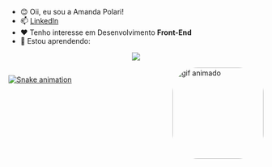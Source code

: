 - 😊 Oii, eu sou a Amanda Polari! 
- 📫 <a href="https://www.linkedin.com/in/amandapolari/" target="_blank">LinkedIn</a>
- ❤️ Tenho interesse em Desenvolvimento **Front-End**
- 🌱 Estou aprendendo:
<p align="center">
  <a href="https://skillicons.dev">
    <img src="https://skillicons.dev/icons?i=html,css,figma,js,vscode,git,github,firebase" />
  </a>
</p>

<img align="right" alt="gif animado" height="180" style="border-radius:50px;" src="https://nadiaakter.com/wp-content/uploads/2022/09/601014116770475.6068beff4640a.gif">

  ##
 <!--- 
<div align="center"> 
  <a href="https://instagram.com/amanda.polari" target="_blank"><img src="https://img.shields.io/badge/-Instagram-%23E4405F?style=for-the-badge&logo=instagram&logoColor=white" target="_blank"></a>
  <a href="https://www.linkedin.com/in/amandapolari" target="_blank"><img src="https://img.shields.io/badge/-LinkedIn-%230077B5?style=for-the-badge&logo=linkedin&logoColor=white" target="_blank"></a> 
--->


[![Snake animation](https://github.com/amandapolari/amandapolari/blob/output/github-contribution-grid-snake.svg)](url)
 
</div>

<!---
amandapolari/amandapolari is a ✨ special ✨ repository because its `README.md` (this file) appears on your GitHub profile.
You can click the Preview link to take a look at your changes.
--->
